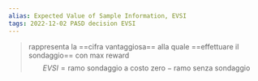 ```yaml
---
alias: Expected Value of Sample Information, EVSI
tags: 2022-12-02 PASD decision EVSI
---
```


> rappresenta la ==cifra vantaggiosa== alla quale ==effettuare il sondaggio== con max reward $$EVSI=\text{ramo sondaggio a costo zero}-\text{ramo senza sondaggio}$$